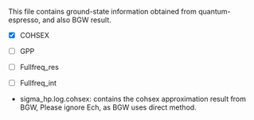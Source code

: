 This file contains ground-state information obtained from quantum-espresso,
and also BGW result.

- [x] COHSEX
- [ ] GPP
- [ ] Fullfreq_res
- [ ] Fullfreq_int


- sigma_hp.log.cohsex:
    contains the cohsex approximation result from BGW,
    Please ignore Ech, as BGW uses direct method.

